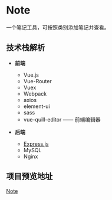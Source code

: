 # Note
一个笔记工具，可按照类别添加笔记并查看。

## 技术栈解析

* **前端**
    * Vue.js
    * Vue-Router
    * Vuex
    * Webpack
    * axios
    * element-ui
    * sass
    * vue-quill-editor —— 前端编辑器

* **后端**
    * [Express.js](https://expressjs.com/)
    * MySQL
    * Nginx


## 项目预览地址
[Note](http://note.guodc.top)